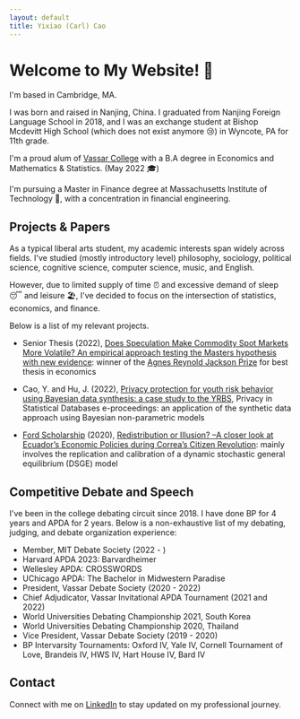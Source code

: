 ```yaml
---
layout: default
title: Yixiao (Carl) Cao
---
```


# Welcome to My Website! 👋
I'm based in Cambridge, MA.

I was born and raised in Nanjing, China. I graduated from Nanjing Foreign Language School in 2018, and I was an exchange student at Bishop Mcdevitt High School (which does not exist anymore 😢) in Wyncote, PA for 11th grade.

I'm a proud alum of [Vassar College](https://www.vassar.edu/) with a B.A degree in Economics and Mathematics & Statistics. (May 2022 🎓)

I'm pursuing a Master in Finance degree at Massachusetts Institute of Technology 🦫, with a concentration in financial engineering.

## Projects & Papers
As a typical liberal arts student, my academic interests span widely across fields. I've studied (mostly introductory level) philosophy, sociology, political science, cognitive science, computer science, music, and English. 

However, due to limited supply of time ⏰ and excessive demand of sleep 
😴 and leisure 🏖️, I've decided to focus on the intersection of statistics, economics, and finance. 

Below is a list of my relevant projects.

- Senior Thesis (2022), [Does Speculation Make Commodity Spot Markets More Volatile? An empirical approach testing the Masters hypothesis with new evidence](https://digitallibrary.vassar.edu/collections/institutional-repository/b778c6cd-005a-4db7-8722-dc0c6643ea42): winner of the [Agnes Reynold Jackson Prize](https://www.vassar.edu/economics/courses-and-requirements/prizes-and-honors#:~:text=The%20Agnes%20Reynolds%20Jackson%20Prize,the%20best%20senior%20seminar%20paper.) for best thesis in economics

- Cao, Y. and Hu, J. (2022), [Privacy protection for youth risk behavior using Bayesian data synthesis: a case study to the YRBS](https://pages.vassar.edu/jihu/files/2022/09/PSD2022_CaoHu_website.pdf), Privacy in Statistical Databases e-proceedings: an application of the synthetic data approach using Bayesian non-parametric models 
  
- [Ford Scholarship](https://www.vassar.edu/ford-scholars) (2020), [Redistribution or Illusion? –A closer look at Ecuador’s Economic Policies during Correa’s Citizen Revolution](https://pages.vassar.edu/fordscholars/author/ycao/): mainly involves the replication and calibration of a dynamic stochastic general equilibrium (DSGE) model  

## Competitive Debate and Speech
I've been in the college debating circuit since 2018. I have done BP for 4 years and APDA for 2 years. Below is a non-exhaustive list of my debating, judging, and debate organization experience:
- Member, MIT Debate Society (2022 - )
- Harvard APDA 2023: Barvardheimer
- Wellesley APDA: CROSSWORDS
- UChicago APDA: The Bachelor in Midwestern Paradise
- President, Vassar Debate Society (2020 - 2022)
- Chief Adjudicator, Vassar Invitational APDA Tournament (2021 and 2022)
- World Universities Debating Championship 2021, South Korea
- World Universities Debating Championship 2020, Thailand
- Vice President, Vassar Debate Society (2019 - 2020)
- BP Intervarsity Tournaments: Oxford IV, Yale IV, Cornell Tournament of Love, Brandeis IV, HWS IV, Hart House IV, Bard IV
  
## Contact
Connect with me on [LinkedIn](https://www.linkedin.com/in/yixiao-cao-441ab9160/) to stay updated on my professional journey.
